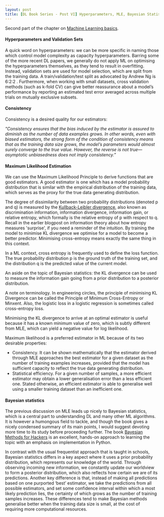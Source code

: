 ```yaml
---
layout: post
title: [DL Book Series - Post VI] Hyperparameters, MLE, Bayesian Statistics
---
```


Second part of the chapter on [Machine Learning basics](http://www.deeplearningbook.org/contents/ml.html).

#### Hyperparameters and Validation Sets

A quick word on hyperparameters: we can be more specific in naming those which control model complexity as capacity hyperparameters. Barring some of the more recent DL papers, we generally do not apply ML on optimising the hyperparameters themselves, as they tend to result in overfitting. Instead, validation sets are used for model selection, which are split from the training data. A train/validation/test split as advocated by Andrew Ng is 6:2:2 . Furthermore, when working with small datasets, cross validation methods (such as k-fold CV) can give better reassurance about a model’s performance by reporting an estimated test error averaged across multiple trials on mutually exclusive subsets.

#### Consistency

Consistency is a desired quality for our estimators:

*"Consistency ensures that the bias induced by the estimator is assured to diminish as the number of data examples grows. In other words, even with biased estimators, the strong form of the condition of consistency means that as the training data size grows, the model’s parameters would almost surely converge to the true value. However, the reverse is not true—asymptotic unbiasedness does not imply consistency.”*

#### Maximum Likelihood Estimation

We can use the Maximum Likelihood Principle to derive functions that are good estimators. A good estimator is one which has a model probability distribution that is similar with the empirical distribution of the training data, which serves as the proxy for the true data generating distribution.

The degree of dissimilarity between two probability distributions (denoted p and q) is measured by the [Kullback-Leibler divergence](https://en.wikipedia.org/wiki/Kullback%E2%80%93Leibler_divergence), also known as discrimination information, information divergence, information gain, or relative entropy, which formally is the relative entropy of p with respect to q. Recall in the earlier blogpost on information theory about how entropy measures 'surprise', if you need a reminder of the intuition. By training the model to minimise KL divergence we optimise for a model to become a better predictor. Minimising cross-entropy means exactly the same thing in this context.

In a ML context, cross entropy is frequently used to define the loss function. The true probability distribution p
is the ground truth of the training set, and the distribution q is the predicted value of the current model.

An aside on the topic of Bayesian statistics: the KL divergence can be used to measure the information gain going from a prior distribution to a posterior distribution.

A note on terminology. In engineering circles, the principle of minimising KL Divergence can be called the Principle of Minimum Cross-Entropy or Minxent. Also, the logistic loss in a logistic regression is sometimes called cross-entropy loss.

Minimising the KL divergence to arrive at an optimal estimator is useful because it has a known minimum value of zero, which is subtly different from MLE, which can yield a negative value for log likelihood.

Maximum likelihood is a preferred estimator in ML because of its two desirable properties:

- Consistency. It can be shown mathematically that the estimator derived through MLE approaches the best estimator for a given dataset as the number of training examples increases, provided that the model has sufficient capacity to reflect the true data generating distribution.
- Statistical efficiency. For a given number of samples, a more efficient estimator may obtain a lower generalisation error than a less efficient one. Stated otherwise, an efficient estimator is able to generalise well using a smaller training dataset than an inefficient one.

#### Bayesian statistics

The previous discussion on MLE leads up nicely to Bayesian statistics, which is a central part to understanding DL and many other ML algorithms. It is however a humongous field to tackle, and though the book gives a nicely condensed summary of its main points, I would suggest devoting more time to its study before proceeding further. The book [Bayesian Methods for Hackers](https://github.com/CamDavidsonPilon/Probabilistic-Programming-and-Bayesian-Methods-for-Hackers) is an excellent, hands-on approach to learning the topic with an emphasis on implementation in Python.

In contrast with the usual frequentist approach that is taught in schools, Bayesian statistics differs in a key aspect where it uses a prior probability distribution, which represents our knowledge of the world. Through observing incoming new information, we constantly update our worldview to form a posterior distribution, which also reflects how certain we are of its predictions. Another key difference is that, instead of making all predictions based on one purported ‘best’ estimator, we take the predictions from all possible estimators, and set some confidence interval within which a most likely prediction lies, the certainty of which grows as the number of training samples increases. These differences tend to make Bayesian methods generalise better when the training data size is small, at the cost of requiring more computational resources.
